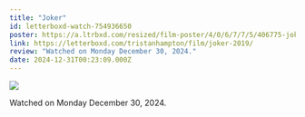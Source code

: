 ```yaml
---
title: "Joker"
id: letterboxd-watch-754936650
poster: https://a.ltrbxd.com/resized/film-poster/4/0/6/7/7/5/406775-joker-0-600-0-900-crop.jpg?v=e4ea7f98cc
link: https://letterboxd.com/tristanhampton/film/joker-2019/
review: "Watched on Monday December 30, 2024."
date: 2024-12-31T00:23:09.000Z
---
```

 <p><img src="https://a.ltrbxd.com/resized/film-poster/4/0/6/7/7/5/406775-joker-0-600-0-900-crop.jpg?v=e4ea7f98cc"/></p> <p>Watched on Monday December 30, 2024.</p>